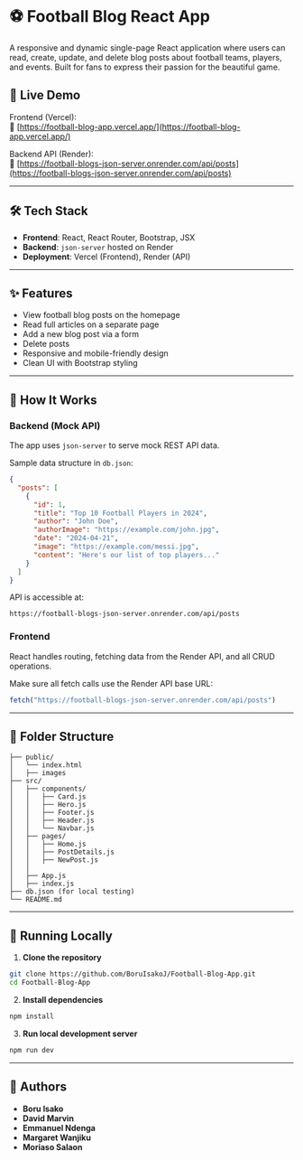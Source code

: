 # ⚽ Football Blog React App

A responsive and dynamic single-page React application where users can read, create, update, and delete blog posts about football teams, players, and events. Built for fans to express their passion for the beautiful game.

## 🚀 Live Demo

Frontend (Vercel):  
🔗 [https://football-blog-app.vercel.app/](https://football-blog-app.vercel.app/)

Backend API (Render):  
🔗 [https://football-blogs-json-server.onrender.com/api/posts](https://football-blogs-json-server.onrender.com/api/posts)

---

## 🛠 Tech Stack

- **Frontend**: React, React Router, Bootstrap, JSX
- **Backend**: `json-server` hosted on Render
- **Deployment**: Vercel (Frontend), Render (API)

---

## ✨ Features

- View football blog posts on the homepage
- Read full articles on a separate page
- Add a new blog post via a form
- Delete posts
- Responsive and mobile-friendly design
- Clean UI with Bootstrap styling

---

## 🧠 How It Works

### Backend (Mock API)

The app uses `json-server` to serve mock REST API data.

Sample data structure in `db.json`:

```json
{
  "posts": [
    {
      "id": 1,
      "title": "Top 10 Football Players in 2024",
      "author": "John Doe",
      "authorImage": "https://example.com/john.jpg",
      "date": "2024-04-21",
      "image": "https://example.com/messi.jpg",
      "content": "Here's our list of top players..."
    }
  ]
}
```

API is accessible at:
```
https://football-blogs-json-server.onrender.com/api/posts
```

### Frontend

React handles routing, fetching data from the Render API, and all CRUD operations.

Make sure all fetch calls use the Render API base URL:

```js
fetch("https://football-blogs-json-server.onrender.com/api/posts")
```

---

## 📂 Folder Structure

```
├── public/
│   └── index.html
│   ├── images
├── src/
│   ├── components/
│   │   ├── Card.js
│   │   ├── Hero.js
│   │   ├── Footer.js
│   │   ├── Header.js
│   │   └── Navbar.js
│   ├── pages/
│   │   ├── Home.js
│   │   ├── PostDetails.js
│   │   ├── NewPost.js
│   │   
│   ├── App.js
│   ├── index.js
├── db.json (for local testing)
└── README.md
```

---

## 🧪 Running Locally

1. **Clone the repository**

```bash
git clone https://github.com/BoruIsakoJ/Football-Blog-App.git
cd Football-Blog-App
```

2. **Install dependencies**

```bash
npm install
```

3. **Run local development server**

```bash
npm run dev
```

---

## 👥 Authors

- **Boru Isako**  
- **David Marvin**  
- **Emmanuel Ndenga**  
- **Margaret Wanjiku**  
- **Moriaso Salaon**
